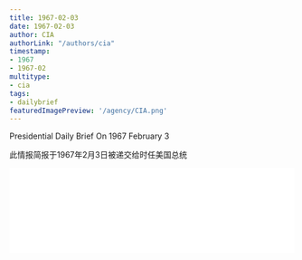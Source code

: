 ```yaml
---
title: 1967-02-03
date: 1967-02-03
author: CIA 
authorLink: "/authors/cia"
timestamp: 
- 1967
- 1967-02
multitype: 
- cia
tags: 
- dailybrief
featuredImagePreview: '/agency/CIA.png'
---
```



Presidential Daily Brief On 1967 February 3

此情报简报于1967年2月3日被递交给时任美国总统

<!--more-->





<div id="over" style="width:100%; overflow:hidden"> <iframe id="sFrame" name="sFrame" frameborder="no" border="0"  allowfullscreen marginwidth="0" scrolling="no" src = " /CIA/1967-02-03.html "  style = " position:absulute; width: 806px; top: 300;" > </iframe> </div>